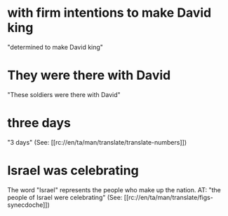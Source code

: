 # with firm intentions to make David king

"determined to make David king"

# They were there with David

"These soldiers were there with David"

# three days

"3 days" (See: [[rc://en/ta/man/translate/translate-numbers]])

# Israel was celebrating

The word "Israel" represents the people who make up the nation. AT: "the people of Israel were celebrating" (See: [[rc://en/ta/man/translate/figs-synecdoche]])